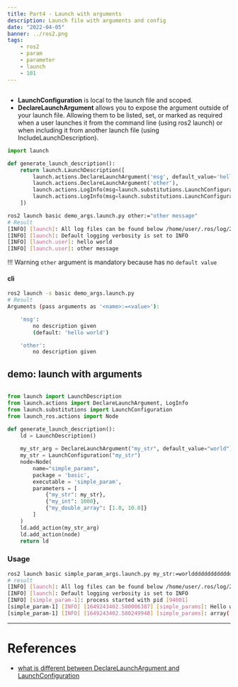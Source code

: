 ```yaml
---
title: Part4 - Launch with arguments
description: Launch file with arguments and config
date: "2022-04-05"
banner: ../ros2.png
tags:
    - ros2
    - param
    - parameter
    - launch
    - 101
---
```


## 

- **LaunchConfiguration** is local to the launch file and scoped.
- **DeclareLaunchArgument** allows you to expose the argument outside of your launch file. Allowing them to be listed, set, or marked as required when a user launches it from the command line (using ros2 launch) or when including it from another launch file (using IncludeLaunchDescription).

```python title="basic_demo_args.launch.py"
import launch

def generate_launch_description():
    return launch.LaunchDescription([
        launch.actions.DeclareLaunchArgument('msg', default_value='hello world'),
        launch.actions.DeclareLaunchArgument('other'),
        launch.actions.LogInfo(msg=launch.substitutions.LaunchConfiguration('msg')),
        launch.actions.LogInfo(msg=launch.substitutions.LaunchConfiguration('other')),
    ])
```

```bash
ros2 launch basic demo_args.launch.py other:="other message"
# Result
[INFO] [launch]: All log files can be found below /home/user/.ros/log/2022-04-06-11-27-22-383934-lap2-90291
[INFO] [launch]: Default logging verbosity is set to INFO
[INFO] [launch.user]: hello world
[INFO] [launch.user]: other message
```

!!! Warning
    `other` argument is mandatory because has no `default value`

#### cli
```bash
ros2 launch -s basic demo_args.launch.py
# Result
Arguments (pass arguments as '<name>:=<value>'):

    'msg':
        no description given
        (default: 'hello world')

    'other':
        no description given
```

## demo: launch with arguments

```python title="simple_param_args.launch.py" linenums="1" hl_lines="3"

from launch import LaunchDescription
from launch.actions import DeclareLaunchArgument, LogInfo
from launch.substitutions import LaunchConfiguration
from launch_ros.actions import Node

def generate_launch_description():
    ld = LaunchDescription()
        
    my_str_arg = DeclareLaunchArgument("my_str", default_value="world")
    my_str = LaunchConfiguration("my_str")    
    node=Node(
        name="simple_params",
        package = 'basic',
        executable = 'simple_param',
        parameters = [
            {"my_str": my_str},
            {"my_int": 1000},
            {"my_double_array": [1.0, 10.0]}
        ]
    )
    ld.add_action(my_str_arg)
    ld.add_action(node)
    return ld
```

### Usage
```bash linenums="1" hl_lines="1 6"
ros2 launch basic simple_param_args.launch.py my_str:=worlddddddddddddd
# result
[INFO] [launch]: All log files can be found below /home/user/.ros/log/2022-04-06-14-10-00-346206-lap2-93999
[INFO] [launch]: Default logging verbosity is set to INFO
[INFO] [simple_param-1]: process started with pid [94001]
[simple_param-1] [INFO] [1649243402.580006387] [simple_params]: Hello worlddddddddddddd! with int data: 1000
[simple_param-1] [INFO] [1649243402.580249948] [simple_params]: array('d', [1.0, 10.0])

```
---

# References
- [what is different between DeclareLaunchArgument and LaunchConfiguration](https://answers.ros.org/question/322874/ros2-what-is-different-between-declarelaunchargument-and-launchconfiguration/)